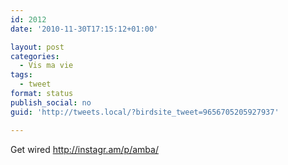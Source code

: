 ```yaml
---
id: 2012
date: '2010-11-30T17:15:12+01:00'

layout: post
categories:
  - Vis ma vie
tags:
  - tweet
format: status
publish_social: no
guid: 'http://tweets.local/?birdsite_tweet=9656705205927937'

---
```


Get wired http://instagr.am/p/amba/